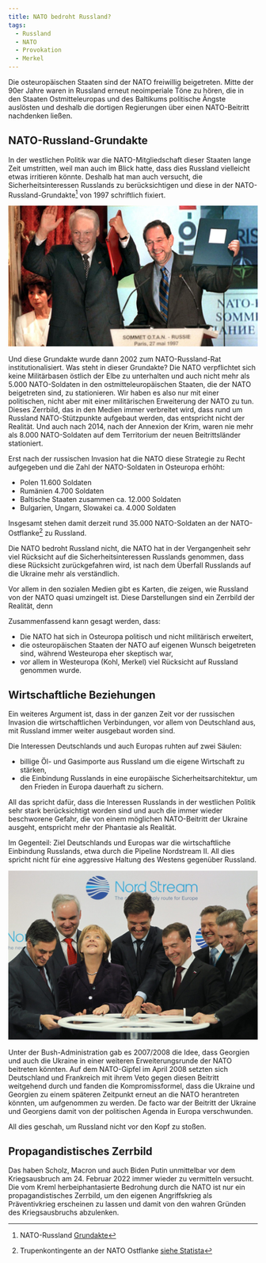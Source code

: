 ```yaml
---
title: NATO bedroht Russland?
tags:
  - Russland
  - NATO
  - Provokation
  - Merkel
---
```


Die osteuropäischen Staaten sind der NATO freiwillig beigetreten. Mitte der 90er Jahre waren in Russland erneut neoimperiale Töne zu hören, die in den Staaten Ostmitteleuropas und des Baltikums politische Ängste auslösten und deshalb die dortigen Regierungen über einen NATO-Beitritt nachdenken ließen.

## NATO-Russland-Grundakte

In der westlichen Politik war die NATO-Mitgliedschaft dieser Staaten lange Zeit umstritten, weil man auch im Blick hatte, dass dies Russland vielleicht etwas irritieren könnte. Deshalb hat man auch versucht, die Sicherheitsinteressen Russlands zu berücksichtigen und diese in der NATO-Russland-Grundakte[^nato-russland] von 1997 schriftlich fixiert.

![](/assets/images/nato-bedroht-russland-001.jpg)

Und diese Grundakte wurde dann 2002 zum NATO-Russland-Rat institutionalisiert. Was steht in dieser Grundakte? Die NATO verpflichtet sich keine Militärbasen östlich der Elbe zu unterhalten und auch nicht mehr als 5.000 NATO-Soldaten in den ostmitteleuropäischen Staaten, die der NATO beigetreten sind, zu stationieren. Wir haben es also nur mit einer politischen, nicht aber mit einer militärischen Erweiterung der NATO zu tun. Dieses Zerrbild, das in den Medien immer verbreitet wird, dass rund um Russland NATO-Stützpunkte aufgebaut werden, das entspricht nicht der Realität. Und auch nach 2014, nach der Annexion der Krim, waren nie mehr als 8.000 NATO-Soldaten auf dem Territorium der neuen Beitrittsländer stationiert.

Erst nach der russischen Invasion hat die NATO diese Strategie zu Recht aufgegeben und die Zahl der NATO-Soldaten in Osteuropa erhöht:

- Polen 11.600 Soldaten
- Rumänien 4.700 Soldaten
- Baltische Staaten zusammen ca. 12.000 Soldaten
- Bulgarien, Ungarn, Slowakei ca. 4.000 Soldaten

Insgesamt stehen damit derzeit rund 35.000 NATO-Soldaten an der NATO-Ostflanke[^nato-ostflanke] zu Russland.

Die NATO bedroht Russland nicht, die NATO hat in der Vergangenheit sehr viel Rücksicht auf die Sicherheitsinteressen Russlands genommen, dass diese Rücksicht zurückgefahren wird, ist nach dem Überfall Russlands auf die Ukraine mehr als verständlich.

Vor allem in den sozialen Medien gibt es Karten, die zeigen, wie Russland von der NATO quasi umzingelt ist. Diese Darstellungen sind ein Zerrbild der Realität, denn

Zusammenfassend kann gesagt werden, dass:

- Die NATO hat sich in Osteuropa politisch und nicht militärisch erweitert,
- die osteuropäischen Staaten der NATO auf eigenen Wunsch beigetreten sind, während Westeuropa eher skeptisch war,
- vor allem in Westeuropa (Kohl, Merkel) viel Rücksicht auf Russland genommen wurde.

## Wirtschaftliche Beziehungen

Ein weiteres Argument ist, dass in der ganzen Zeit vor der russischen Invasion die wirtschaftlichen Verbindungen, vor allem von Deutschland aus, mit Russland immer weiter ausgebaut worden sind.

Die Interessen Deutschlands und auch Europas ruhten auf zwei Säulen:
- billige Öl- und Gasimporte aus Russland um die eigene Wirtschaft zu stärken,
- die Einbindung Russlands in eine europäische Sicherheitsarchitektur, um den Frieden in Europa dauerhaft zu sichern.

All das spricht dafür, dass die Interessen Russlands in der westlichen Politik sehr stark berücksichtigt worden sind und auch die immer wieder beschworene Gefahr, die von einem möglichen NATO-Beitritt der Ukraine ausgeht, entspricht mehr der Phantasie als Realität.

Im Gegenteil: Ziel Deutschlands und Europas war die wirtschaftliche Einbindung Russlands, etwa durch die Pipeline Nordstream II. All dies spricht nicht für eine aggressive Haltung des Westens gegenüber Russland.

![](/assets/images/nato-bedroht-russland-002.jpg)

Unter der Bush-Administration gab es 2007/2008 die Idee, dass Georgien und auch die Ukraine in einer weiteren Erweiterungsrunde der NATO beitreten könnten. Auf dem NATO-Gipfel im April 2008 setzten sich Deutschland und Frankreich mit ihrem Veto gegen diesen Beitritt weitgehend durch und fanden die Kompromissformel, dass die Ukraine und Georgien zu einem späteren Zeitpunkt erneut an die NATO herantreten könnten, um aufgenommen zu werden. De facto war der Beitritt der Ukraine und Georgiens damit von der politischen Agenda in Europa verschwunden.

All dies geschah, um Russland nicht vor den Kopf zu stoßen.

## Propagandistisches Zerrbild

Das haben Scholz, Macron und auch Biden Putin unmittelbar vor dem Kriegsausbruch am 24. Februar 2022 immer wieder zu vermitteln versucht. Die vom Kreml herbeiphantasierte Bedrohung durch die NATO ist nur ein propagandistisches Zerrbild, um den eigenen Angriffskrieg als Präventivkrieg erscheinen zu lassen und damit von den wahren Gründen des Kriegsausbruchs abzulenken.

[^nato-russland]: NATO-Russland [Grundakte](https://www.nato.int/cps/en/natohq/official_texts_25468.htm?selectedLocale=de)
[^nato-ostflanke]: Trupenkontingente an der NATO Ostflanke [siehe Statista](https://de.statista.com/statistik/daten/studie/1297774/umfrage/truppenkontingente-an-der-nato-ostflanke/)
